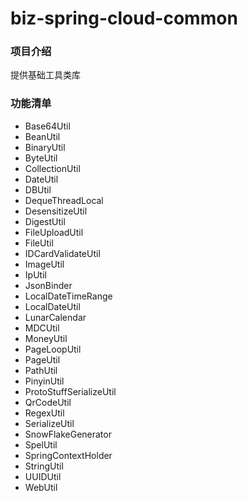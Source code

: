 # biz-spring-cloud-common

### 项目介绍
提供基础工具类库

### 功能清单
- Base64Util 
- BeanUtil
- BinaryUtil
- ByteUtil
- CollectionUtil
- DateUtil
- DBUtil
- DequeThreadLocal
- DesensitizeUtil
- DigestUtil
- FileUploadUtil
- FileUtil
- IDCardValidateUtil
- ImageUtil
- IpUtil
- JsonBinder
- LocalDateTimeRange
- LocalDateUtil
- LunarCalendar
- MDCUtil
- MoneyUtil
- PageLoopUtil
- PageUtil
- PathUtil
- PinyinUtil
- ProtoStuffSerializeUtil
- QrCodeUtil
- RegexUtil
- SerializeUtil
- SnowFlakeGenerator
- SpelUtil
- SpringContextHolder
- StringUtil
- UUIDUtil
- WebUtil